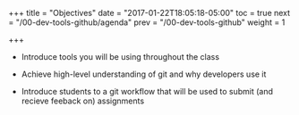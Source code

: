 +++
title = "Objectives"
date = "2017-01-22T18:05:18-05:00"
toc = true
next = "/00-dev-tools-github/agenda"
prev = "/00-dev-tools-github"
weight = 1

+++

- Introduce tools you will be using throughout the class

- Achieve high-level understanding of git and why developers use it

- Introduce students to a git workflow that will be used to submit (and recieve feeback on) assignments

